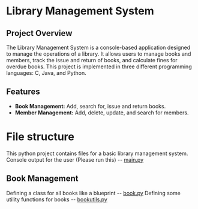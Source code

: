 # Library Management System

## Project Overview
The Library Management System is a console-based application designed to manage the operations of a library. It allows users to manage books and members, track the issue and return of books, and calculate fines for overdue books. This project is implemented in three different programming languages: C, Java, and Python.

## Features
- **Book Management:** Add, search for, issue and return books.
- **Member Management:** Add, delete, update, and search for members.


# File structure

This python project contains files for a basic library management system.
Console output for the user (Please run this) -- [main.py](./python/docs/main.html)

## Book Management

Defining a class for all books like a blueprint -- [book.py](./python/docs/book.html)
Defining some utility functions for books -- [bookutils.py](./python/docs/bookutils.html)

